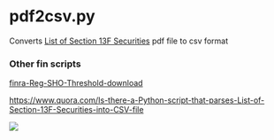 # pdf2csv.py
Converts [List of Section 13F Securities](https://www.sec.gov/divisions/investment/13flists.htm) pdf file to csv format




### Other fin scripts

[finra-Reg-SHO-Threshold-download](https://github.com/pydemo/reg-sho-finra-download/blob/master/finra_download.py)



https://www.quora.com/Is-there-a-Python-script-that-parses-List-of-Section-13F-Securities-into-CSV-file


[<img src="https://www.buymeacoffee.com/assets/img/custom_images/orange_img.png">](https://www.buymeacoffee.com/0nJ32Xg)
